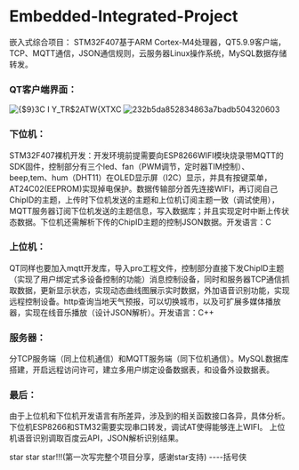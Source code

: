 # Embedded-Integrated-Project
嵌入式综合项目：
  STM32F407基于ARM Cortex-M4处理器，QT5.9.9客户端，TCP、MQTT通信，JSON通信规则，云服务器Linux操作系统，MySQL数据存储转发。
### QT客户端界面：
  ![{$9}3C I Y_TR$2ATW{XTXC](https://github.com/DXT-parsifal/Embedded-Integrated-Project/assets/80907208/7ca51922-12f1-461e-af9a-906939472da2) ![232b5da852834863a7badb504320603](https://github.com/DXT-parsifal/Embedded-Integrated-Project/assets/80907208/9a07a44a-fcf0-4d87-92a0-4cf1d91cd39d)

### 下位机：
  STM32F407裸机开发：开发环境前提需要向ESP8266WIFI模块烧录带MQTT的SDK固件，控制部分有三个led、fan（PWM调节，定时器TIM控制）、beep,tem、hum（DHT11）在OLED显示屏（I2C）显示，并具有按键菜单，AT24C02(EEPROM)实现掉电保护。数据传输部分首先连接WIFI，再订阅自己ChipID的主题，上传时下位机发送的主题和上位机订阅主题一致（调试使用），MQTT服务器订阅下位机发送的主题信息，写入数据库；并且实现定时中断上传状态数据。下位机还需解析下传的ChipID主题的控制JSON数据。开发语言：C

### 上位机：
  QT同样也要加入mqtt开发库，导入pro工程文件，控制部分直接下发ChipID主题（实现了用户绑定式多设备控制的功能）消息控制设备，同时和服务器TCP通信抓取数据，更新显示状态，实现动态曲线图展示实时数据，外加语音识别功能，实现远程控制设备。http查询当地天气预报，可以切换城市，以及可扩展多媒体播放器，实现在线音乐播放（设计JSON解析）。开发语言：C++

### 服务器：
  分TCP服务端（同上位机通信）和MQTT服务端（同下位机通信）。MySQL数据库搭建，开启远程访问许可，建立多用户绑定设备数据表，和设备外设数据表。

### 最后：
  由于上位机和下位机开发语言有所差异，涉及到的相关函数接口各异，具体分析。
  下位机ESP8266和STM32需要实现串口转发，调试AT使得能够连上WIFI。
  上位机语音识别调取百度云API，JSON解析识别结果。

star star star!!!(第一次写完整个项目分享，感谢star支持)
                                          ----括号侠
